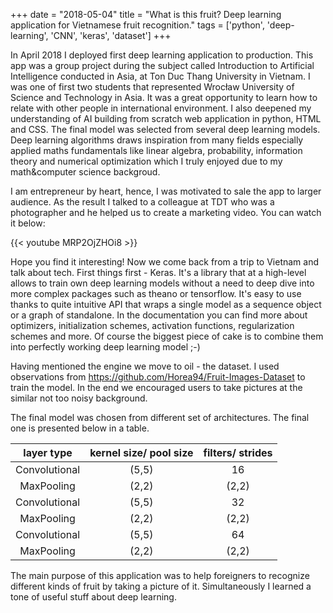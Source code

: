 +++
date = "2018-05-04"
title = "What is this fruit? Deep learning application for Vietnamese fruit recognition."
tags = ['python', 'deep-learning', 'CNN', 'keras', 'dataset']
+++

In April 2018 I deployed first deep learning application to production. This app was a group project during the subject called Introduction to Artificial Intelligence conducted in Asia, at Ton Duc Thang University in Vietnam. I was one of first two students that represented Wrocław University of Science and Technology in Asia. It was a great opportunity to learn how to relate with other people in international environment. I also deepened my understanding of AI building from scratch web application in python, HTML and CSS. The final model was selected from several deep learning models. Deep learning algorithms draws inspiration from many fields especially applied maths fundamentals like linear algebra, probability, information theory and numerical optimization which I truly enjoyed due to my math&computer science backgroud.

I am entrepreneur by heart, hence, I was motivated to sale the app to larger audience. As the result I talked to a colleague at TDT who was a photographer and he helped us to create a marketing video. You can watch it below:

{{< youtube MRP2OjZHOi8 >}}

Hope you find it interesting! Now we come back from a trip to Vietnam and talk about tech. First things first - Keras. It's a library that at a high-level allows to train own deep learning models without a need to deep dive into more complex packages such as theano or tensorflow. It's easy to use thanks to quite intuitive API that wraps a single model as a sequence object or a graph of standalone. In the documentation you can find more about optimizers, initialization schemes, activation functions, regularization schemes and more. Of course the biggest piece of cake is to combine them into perfectly working deep learning model ;-)

Having mentioned the engine we move to oil - the dataset. I used observations from https://github.com/Horea94/Fruit-Images-Dataset to train the model. In the end we encouraged users to take pictures at the similar not too noisy background.

The final model was chosen from different set of architectures. The final one is presented below in a table.

| **layer type** | **kernel size/ pool size** | **filters/ strides** |
|:--------------:|:--------------------------:|:--------------------:|
|  Convolutional |            (5,5)           |          16          |
|   MaxPooling   |            (2,2)           |         (2,2)        |
|  Convolutional |            (5,5)           |          32          |
|   MaxPooling   |            (2,2)           |         (2,2)        |
|  Convolutional |            (5,5)           |          64          |
|   MaxPooling   |            (2,2)           |         (2,2)        |

The main purpose of this application was to help foreigners to recognize different kinds of fruit by taking a picture of it. Simultaneously I learned a tone of useful stuff about deep learning.
